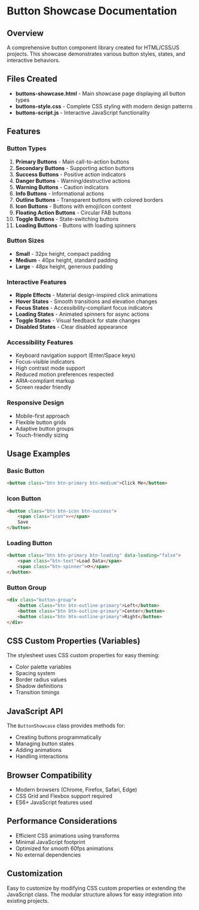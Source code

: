 # Button Showcase Documentation

## Overview
A comprehensive button component library created for HTML/CSS/JS projects. This showcase demonstrates various button styles, states, and interactive behaviors.

## Files Created
- **buttons-showcase.html** - Main showcase page displaying all button types
- **buttons-style.css** - Complete CSS styling with modern design patterns
- **buttons-script.js** - Interactive JavaScript functionality

## Features

### Button Types
1. **Primary Buttons** - Main call-to-action buttons
2. **Secondary Buttons** - Supporting action buttons
3. **Success Buttons** - Positive action indicators
4. **Danger Buttons** - Warning/destructive actions
5. **Warning Buttons** - Caution indicators
6. **Info Buttons** - Informational actions
7. **Outline Buttons** - Transparent buttons with colored borders
8. **Icon Buttons** - Buttons with emoji/icon content
9. **Floating Action Buttons** - Circular FAB buttons
10. **Toggle Buttons** - State-switching buttons
11. **Loading Buttons** - Buttons with loading spinners

### Button Sizes
- **Small** - 32px height, compact padding
- **Medium** - 40px height, standard padding
- **Large** - 48px height, generous padding

### Interactive Features
- **Ripple Effects** - Material design-inspired click animations
- **Hover States** - Smooth transitions and elevation changes
- **Focus States** - Accessibility-compliant focus indicators
- **Loading States** - Animated spinners for async actions
- **Toggle States** - Visual feedback for state changes
- **Disabled States** - Clear disabled appearance

### Accessibility Features
- Keyboard navigation support (Enter/Space keys)
- Focus-visible indicators
- High contrast mode support
- Reduced motion preferences respected
- ARIA-compliant markup
- Screen reader friendly

### Responsive Design
- Mobile-first approach
- Flexible button grids
- Adaptive button groups
- Touch-friendly sizing

## Usage Examples

### Basic Button
```html
<button class="btn btn-primary btn-medium">Click Me</button>
```

### Icon Button
```html
<button class="btn btn-icon btn-success">
    <span class="icon">✓</span>
    Save
</button>
```

### Loading Button
```html
<button class="btn btn-primary btn-loading" data-loading="false">
    <span class="btn-text">Load Data</span>
    <span class="btn-spinner">⟳</span>
</button>
```

### Button Group
```html
<div class="button-group">
    <button class="btn btn-outline-primary">Left</button>
    <button class="btn btn-outline-primary">Center</button>
    <button class="btn btn-outline-primary">Right</button>
</div>
```

## CSS Custom Properties (Variables)
The stylesheet uses CSS custom properties for easy theming:
- Color palette variables
- Spacing system
- Border radius values
- Shadow definitions
- Transition timings

## JavaScript API
The `ButtonShowcase` class provides methods for:
- Creating buttons programmatically
- Managing button states
- Adding animations
- Handling interactions

## Browser Compatibility
- Modern browsers (Chrome, Firefox, Safari, Edge)
- CSS Grid and Flexbox support required
- ES6+ JavaScript features used

## Performance Considerations
- Efficient CSS animations using transforms
- Minimal JavaScript footprint
- Optimized for smooth 60fps animations
- No external dependencies

## Customization
Easy to customize by modifying CSS custom properties or extending the JavaScript class. The modular structure allows for easy integration into existing projects.
